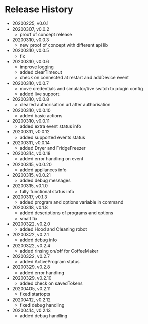 # Release History

* 20200225, v0.0.1
* 20200307, v0.0.2
	* proof of concept release
* 20200310, v0.0.3
	* new proof of concept with different api lib
* 20200310, v0.0.5
	* fix
* 20200310, v0.0.6
	* improve logging
	* added clearTimeout
	* check on connected at restart and addDevice event
* 20200310, v0.0.7
	* move credentials and simulator/live switch to plugin config
	* added live support
* 20200310, v0.0.8
	* cleared authorisation url after authorisation
* 20200310, v0.0.10
	* added basic actions
* 20200310, v0.0.11
	* added extra event status info
* 20200311, v0.0.12
	* added supported events status
* 20200311, v0.0.14
	* added Dryer and FridgeFreezer
* 20200314, v0.0.18
	* added error handling on event
* 20200315, v0.0.20
	* added appliances info
* 20200315, v0.0.21
	* added debug messages
* 20200315, v0.1.0
	* fully functional status info
* 20200317, v0.1.3
	* added program and options variable in command
* 20200318, v0.1.8
	* added descriptions of programs and options
	* small fix
* 20200322, v0.2.0
	* added Hood and Cleaning robot
* 20200322, v0.2.1
	* added debug info
* 20200322, v0.2.4
	* added rinsing on/off for CoffeeMaker
* 20200322, v0.2.7
	* added ActiveProgram status
* 20200329, v0.2.8
	* added error handling
* 20200329, v0.2.10
	* added check on savedTokens
* 20200405, v0.2.11
	* fixed startopts
* 20200412, v0.2.12
	* fixed debug handling
* 20200414, v0.2.13
	* added debug handling
